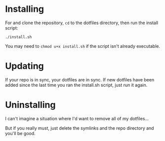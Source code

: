 # Installing

For and clone the repository, `cd` to the dotfiles directory, then run the install script:

	./install.sh

You may need to `chmod u+x install.sh` if the script isn't already executable.

# Updating

If your repo is in sync, your dotfiles are in sync. If new dotfiles have been added since the last time you ran the install.sh script, just run it again.

# Uninstalling

I can't imagine a situation where I'd want to remove all of my dotfiles...

But if you really must, just delete the symlinks and the repo directory and you'll be good.
